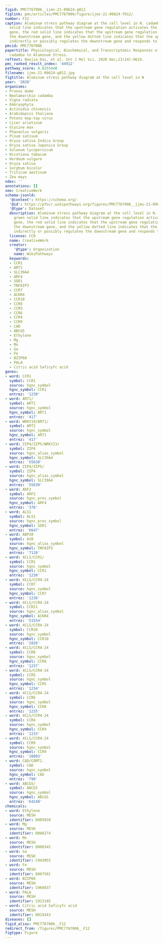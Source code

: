 ```yaml
---
figid: PMC7767006__ijms-21-09624-g012
figlink: pmc/articles/PMC7767006/figure/ijms-21-09624-f012/
number: F12
caption: Aluminum stress pathway diagram at the cell level in N. cadamba. The green
  solid line indicates that the upstream gene regulation activates the downstream
  gene, the red solid line indicates that the upstream gene regulation suppresses
  the downstream gene, and the yellow dotted line indicates that the upstream gene
  indirectly or possibly regulates the downstream gene and responds to stress response.
pmcid: PMC7767006
papertitle: Physiological, Biochemical, and Transcriptomic Responses of Neolamarckia
  cadamba to Aluminum Stress.
reftext: Baojia Dai, et al. Int J Mol Sci. 2020 Dec;21(24):9624.
pmc_ranked_result_index: '44912'
pathway_score: 0.8255448
filename: ijms-21-09624-g012.jpg
figtitle: Aluminum stress pathway diagram at the cell level in N
year: '2020'
organisms:
- Prunus mume
- Neolamarckia cadamba
- Vigna radiata
- Embryophyta
- Actinidia chinensis
- Arabidopsis thaliana
- Potato mop-top virus
- Cicer arietinum
- Glycine max
- Phaseolus vulgaris
- Pisum sativum
- Oryza sativa Indica Group
- Oryza sativa Japonica Group
- Solanum lycopersicum
- Nicotiana tabacum
- Hordeum vulgare
- Oryza sativa
- Sorghum bicolor
- Triticum aestivum
- Zea mays
ndex: ''
annotations: []
seo: CreativeWork
schema-jsonld:
  '@context': https://schema.org/
  '@id': https://pfocr.wikipathways.org/figures/PMC7767006__ijms-21-09624-g012.html
  '@type': Dataset
  description: Aluminum stress pathway diagram at the cell level in N. cadamba. The
    green solid line indicates that the upstream gene regulation activates the downstream
    gene, the red solid line indicates that the upstream gene regulation suppresses
    the downstream gene, and the yellow dotted line indicates that the upstream gene
    indirectly or possibly regulates the downstream gene and responds to stress response.
  license: CC0
  name: CreativeWork
  creator:
    '@type': Organization
    name: WikiPathways
  keywords:
  - CCR1
  - ART1
  - SLC39A4
  - ARF4
  - SOD1
  - TNFAIP3
  - CCR7
  - ACKR4
  - CCR10
  - CCR8
  - CCR5
  - CCR6
  - CCR4
  - CCR9
  - CAD
  - ABCG5
  - Ethylene
  - Mg
  - Mn
  - Ga
  - Fe
  - BZIP60
  - PALA
  - Citric acid Saficyfc acid
genes:
- word: CCR1
  symbol: CCR1
  source: hgnc_symbol
  hgnc_symbol: CCR1
  entrez: '1230'
- word: ART1/
  symbol: ART1
  source: hgnc_symbol
  hgnc_symbol: ART1
  entrez: '417'
- word: WRKY19/ART1/
  symbol: ART1
  source: hgnc_symbol
  hgnc_symbol: ART1
  entrez: '417'
- word: ZIP4/ZIP5/WRKY23/
  symbol: ZIP4
  source: hgnc_alias_symbol
  hgnc_symbol: SLC39A4
  entrez: '55630'
- word: ZIP4/ZIP5/
  symbol: ZIP4
  source: hgnc_alias_symbol
  hgnc_symbol: SLC39A4
  entrez: '55630'
- word: ARF2
  symbol: ARF2
  source: hgnc_prev_symbol
  hgnc_symbol: ARF4
  entrez: '378'
- word: ALS1
  symbol: ALS1
  source: hgnc_prev_symbol
  hgnc_symbol: SOD1
  entrez: '6647'
- word: АВР20
  symbol: A20
  source: hgnc_alias_symbol
  hgnc_symbol: TNFAIP3
  entrez: '7128'
- word: 4CLI/CCR1/
  symbol: CCR1
  source: hgnc_symbol
  hgnc_symbol: CCR1
  entrez: '1230'
- word: 4CLS/CCR4-24
  symbol: CCR7
  source: hgnc_symbol
  hgnc_symbol: CCR7
  entrez: '1236'
- word: 4CLS/CCR4-24
  symbol: CCR11
  source: hgnc_alias_symbol
  hgnc_symbol: ACKR4
  entrez: '51554'
- word: 4CLS/CCR4-24
  symbol: CCR10
  source: hgnc_symbol
  hgnc_symbol: CCR10
  entrez: '2826'
- word: 4CLS/CCR4-24
  symbol: CCR8
  source: hgnc_symbol
  hgnc_symbol: CCR8
  entrez: '1237'
- word: 4CLS/CCR4-24
  symbol: CCR5
  source: hgnc_symbol
  hgnc_symbol: CCR5
  entrez: '1234'
- word: 4CLS/CCR4-24
  symbol: CCR6
  source: hgnc_symbol
  hgnc_symbol: CCR6
  entrez: '1235'
- word: 4CLS/CCR4-24
  symbol: CCR4
  source: hgnc_symbol
  hgnc_symbol: CCR4
  entrez: '1233'
- word: 4CLS/CCR4-24
  symbol: CCR9
  source: hgnc_symbol
  hgnc_symbol: CCR9
  entrez: '10803'
- word: CAD/COMT1.
  symbol: CAD
  source: hgnc_symbol
  hgnc_symbol: CAD
  entrez: '790'
- word: ABCG5/
  symbol: ABCG5
  source: hgnc_symbol
  hgnc_symbol: ABCG5
  entrez: '64240'
chemicals:
- word: Ethylene
  source: MESH
  identifier: D005030
- word: Mg
  source: MESH
  identifier: D008274
- word: Mn
  source: MESH
  identifier: D008345
- word: Ga
  source: MESH
  identifier: C043055
- word: Fe
  source: MESH
  identifier: D007501
- word: BZIP60
  source: MESH
  identifier: C069837
- word: PALA
  source: MESH
  identifier: C013195
- word: Citric acid Saficyfc acid
  source: MESH
  identifier: D019343
diseases: []
figid_alias: PMC7767006__F12
redirect_from: /figures/PMC7767006__F12
figtype: Figure
---
```

